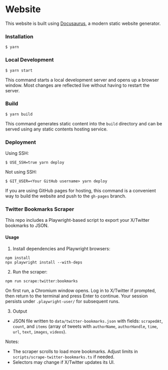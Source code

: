 # Website

This website is built using [Docusaurus](https://docusaurus.io/), a modern static website generator.

### Installation

```
$ yarn
```

### Local Development

```
$ yarn start
```

This command starts a local development server and opens up a browser window. Most changes are reflected live without having to restart the server.

### Build

```
$ yarn build
```

This command generates static content into the `build` directory and can be served using any static contents hosting service.

### Deployment

Using SSH:

```
$ USE_SSH=true yarn deploy
```

Not using SSH:

```
$ GIT_USER=<Your GitHub username> yarn deploy
```

If you are using GitHub pages for hosting, this command is a convenient way to build the website and push to the `gh-pages` branch.

### Twitter Bookmarks Scraper

This repo includes a Playwright-based script to export your X/Twitter bookmarks to JSON.

#### Usage

1. Install dependencies and Playwright browsers:

```
npm install
npx playwright install --with-deps
```

2. Run the scraper:

```
npm run scrape:twitter:bookmarks
```

On first run, a Chromium window opens. Log in to X/Twitter if prompted, then return to the terminal and press Enter to continue. Your session persists under `.playwright-user/` for subsequent runs.

3. Output

- JSON file written to `data/twitter-bookmarks.json` with fields: `scrapedAt`, `count`, and `items` (array of tweets with `authorName`, `authorHandle`, `time`, `url`, `text`, `images`, `videos`).

Notes:

- The scraper scrolls to load more bookmarks. Adjust limits in `scripts/scrape-twitter-bookmarks.ts` if needed.
- Selectors may change if X/Twitter updates its UI.
